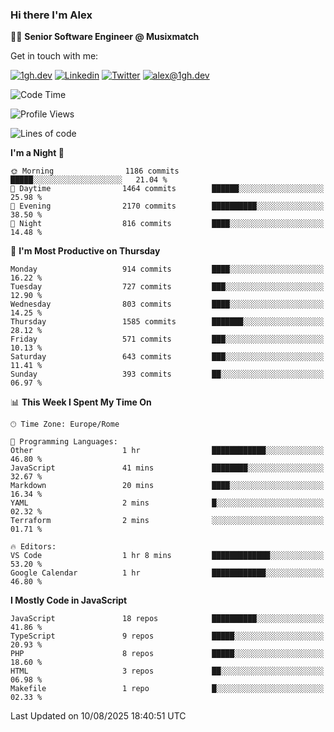 ### Hi there I'm Alex

👨‍💻 __Senior Software Engineer @ Musixmatch__

Get in touch with me:

[![1gh.dev](https://img.shields.io/static/v1?label=1gh.dev&message=%20&color=red&logo=&style=flat-square&logoColor=white)](https://www.1gh.dev/)
[![Linkedin](https://img.shields.io/static/v1?label=Linkedin&message=%20&color=blue&logo=Linkedin&style=flat-square&logoColor=white)](https://linkedin.com/in/alexghirelli)
[![Twitter](https://img.shields.io/static/v1?label=Twitter&message=%20&color=blue&logo=Twitter&style=flat-square&logoColor=white)](https://twitter.com/alexGhirelli)
[![alex@1gh.dev](https://img.shields.io/static/v1?label=alex@1gh.dev&message=%20&color=red&logo=gmail&style=flat-square&logoColor=white)](mailto:alex@1gh.dev)

<!--START_SECTION:waka-->
![Code Time](http://img.shields.io/badge/Code%20Time-8%2C516%20hrs%2046%20mins-blue)

![Profile Views](http://img.shields.io/badge/Profile%20Views-0-blue)

![Lines of code](https://img.shields.io/badge/From%20Hello%20World%20I%27ve%20Written-19.8%20million%20lines%20of%20code-blue)

**I'm a Night 🦉** 

```text
🌞 Morning                1186 commits        █████░░░░░░░░░░░░░░░░░░░░   21.04 % 
🌆 Daytime                1464 commits        ██████░░░░░░░░░░░░░░░░░░░   25.98 % 
🌃 Evening                2170 commits        ██████████░░░░░░░░░░░░░░░   38.50 % 
🌙 Night                  816 commits         ████░░░░░░░░░░░░░░░░░░░░░   14.48 % 
```
📅 **I'm Most Productive on Thursday** 

```text
Monday                   914 commits         ████░░░░░░░░░░░░░░░░░░░░░   16.22 % 
Tuesday                  727 commits         ███░░░░░░░░░░░░░░░░░░░░░░   12.90 % 
Wednesday                803 commits         ████░░░░░░░░░░░░░░░░░░░░░   14.25 % 
Thursday                 1585 commits        ███████░░░░░░░░░░░░░░░░░░   28.12 % 
Friday                   571 commits         ███░░░░░░░░░░░░░░░░░░░░░░   10.13 % 
Saturday                 643 commits         ███░░░░░░░░░░░░░░░░░░░░░░   11.41 % 
Sunday                   393 commits         ██░░░░░░░░░░░░░░░░░░░░░░░   06.97 % 
```


📊 **This Week I Spent My Time On** 

```text
🕑︎ Time Zone: Europe/Rome

💬 Programming Languages: 
Other                    1 hr                ████████████░░░░░░░░░░░░░   46.80 % 
JavaScript               41 mins             ████████░░░░░░░░░░░░░░░░░   32.67 % 
Markdown                 20 mins             ████░░░░░░░░░░░░░░░░░░░░░   16.34 % 
YAML                     2 mins              █░░░░░░░░░░░░░░░░░░░░░░░░   02.32 % 
Terraform                2 mins              ░░░░░░░░░░░░░░░░░░░░░░░░░   01.71 % 

🔥 Editors: 
VS Code                  1 hr 8 mins         █████████████░░░░░░░░░░░░   53.20 % 
Google Calendar          1 hr                ████████████░░░░░░░░░░░░░   46.80 % 
```

**I Mostly Code in JavaScript** 

```text
JavaScript               18 repos            ██████████░░░░░░░░░░░░░░░   41.86 % 
TypeScript               9 repos             █████░░░░░░░░░░░░░░░░░░░░   20.93 % 
PHP                      8 repos             █████░░░░░░░░░░░░░░░░░░░░   18.60 % 
HTML                     3 repos             ██░░░░░░░░░░░░░░░░░░░░░░░   06.98 % 
Makefile                 1 repo              █░░░░░░░░░░░░░░░░░░░░░░░░   02.33 % 
```




 Last Updated on 10/08/2025 18:40:51 UTC
<!--END_SECTION:waka-->

